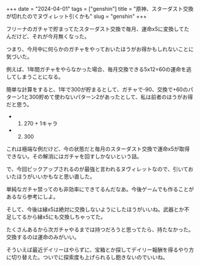 +++
date = "2024-04-01"
tags = ["genshin"]
title = "原神、スターダスト交換が切れたのでヌヴィレット引くかも"
slug = "genshin"
+++

フリーナのガチャで貯まってたスターダスト交換で毎月、運命x5に変換してたんだけど、それが今月無くなった。

つまり、今月中に何らかのガチャをやっておいたほうがお得かもしれないことに気づいた。

例えば、1年間ガチャをやらなかった場合、毎月交換できる5x12=60の運命を逃してしまうことになる。

簡単な計算をすると、1年で300が貯まるとして、ガチャで-90、交換で+60のパターン1と300貯めて使わないパターン2があったとして、私は前者のほうがお得だと思う。

- 1. 270 + 1キャラ

- 2. 300

これは極端な例だけど、今の状態だと毎月のスターダスト交換で運命x5が取得できない。その解消にはガチャを回すしかないという話。

で、今回ピックアップされるのが最強と言われるヌヴィレットなので、引いておいたほうがいいかもなと思い直した。

単純なガチャ禁ってのも非効率にできてるんだなあ。今後ゲームでも作ることがあるなら参考にしよ。

そして、今後は縁x5は絶対に交換しないようにしたほうがいいね。武器とか不足してるから縁x5にも交換しちゃってた。

たくさんあるから次ガチャやるまでは持つだろうと思ってたら、持たなかった。交換するのは運命のみがいい。

そういえば最近デイリーはやらずに、宝箱とか探してデイリー報酬を得るやり方に切り替えた。ついでに探索度も上げられるし飽きないのでいいね。

